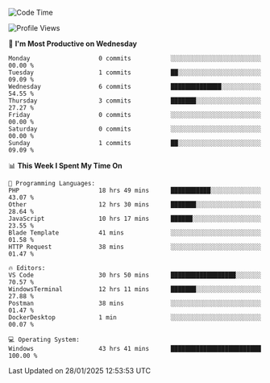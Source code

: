 <!--START_SECTION:waka-->
![Code Time](http://img.shields.io/badge/Code%20Time-3%2C964%20hrs%2023%20mins-blue)

![Profile Views](http://img.shields.io/badge/Profile%20Views-0-blue)

📅 **I'm Most Productive on Wednesday** 

```text
Monday                   0 commits           ░░░░░░░░░░░░░░░░░░░░░░░░░   00.00 % 
Tuesday                  1 commits           ██░░░░░░░░░░░░░░░░░░░░░░░   09.09 % 
Wednesday                6 commits           ██████████████░░░░░░░░░░░   54.55 % 
Thursday                 3 commits           ███████░░░░░░░░░░░░░░░░░░   27.27 % 
Friday                   0 commits           ░░░░░░░░░░░░░░░░░░░░░░░░░   00.00 % 
Saturday                 0 commits           ░░░░░░░░░░░░░░░░░░░░░░░░░   00.00 % 
Sunday                   1 commits           ██░░░░░░░░░░░░░░░░░░░░░░░   09.09 % 
```


📊 **This Week I Spent My Time On** 

```text
💬 Programming Languages: 
PHP                      18 hrs 49 mins      ███████████░░░░░░░░░░░░░░   43.07 % 
Other                    12 hrs 30 mins      ███████░░░░░░░░░░░░░░░░░░   28.64 % 
JavaScript               10 hrs 17 mins      ██████░░░░░░░░░░░░░░░░░░░   23.55 % 
Blade Template           41 mins             ░░░░░░░░░░░░░░░░░░░░░░░░░   01.58 % 
HTTP Request             38 mins             ░░░░░░░░░░░░░░░░░░░░░░░░░   01.47 % 

🔥 Editors: 
VS Code                  30 hrs 50 mins      ██████████████████░░░░░░░   70.57 % 
WindowsTerminal          12 hrs 11 mins      ███████░░░░░░░░░░░░░░░░░░   27.88 % 
Postman                  38 mins             ░░░░░░░░░░░░░░░░░░░░░░░░░   01.47 % 
DockerDesktop            1 min               ░░░░░░░░░░░░░░░░░░░░░░░░░   00.07 % 

💻 Operating System: 
Windows                  43 hrs 41 mins      █████████████████████████   100.00 % 
```


 Last Updated on 28/01/2025 12:53:53 UTC
<!--END_SECTION:waka-->

